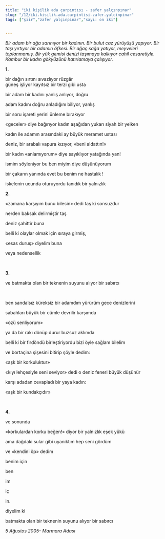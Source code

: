```yaml
---
title: "iki kişilik ada çarpıntısı - zafer yalçınpınar"
slug: "/12/iki.kisilik.ada.carpintisi-zafer.yalcinpinar"
tags: ["şiir","zafer yalçınpınar","sayı: on iki"]


---
```

*Bir adam bir ağa sarınıyor bir kadının. Bir bulut caz yürüyüşü yapıyor.
Bir taşı yırtıyor bir adamın öfkesi. Bir ağaç sağa yatıyor, meyveleri
toplanmamış. Bir yük gemisi denizi taşımaya kalkıyor cahil cesaretiyle.
Kambur bir kadın gökyüzünü hatırlamaya çalışıyor.*

**1.**

bir dağın sırtını sıvazlıyor rüzgâr\
güneş işliyor kayıtsız bir terzi gibi usta

bir adam bir kadını yanlış anlıyor, doğru

adam kadını doğru anladığını biliyor, yanlış

bir soru işareti yerini ünleme bırakıyor

«geceler» diye bağırıyor kadın aşağıdan yukarı siyah bir yelken

kadın ile adamın arasındaki ay büyük meramet ustası

deniz, bir arabalı vapura kızıyor, «beni aldattın!»

bir kadın «anlamıyorum» diye sayıklıyor yatağında yan!

ismim söyleniyor bu ben miyim diye düşünüyorum

bir çakarın yanında evet bu benim ne hastalık !

iskelenin ucunda oturuyordu tanıdık bir yalnızlık

**2.**

«zamana karşıyım bunu bilesin» dedi taş ki sonsuzdur

nerden baksak delirmiştir taş

deniz şahittir buna

belli ki olaylar olmak için sıraya girmiş,

«esas duruş» diyelim buna

veya nedensellik

 

**3.**

ve batmakta olan bir teknenin suyunu alıyor bir sabırcı

 

ben sandalsız küreksiz bir adamdım yürürüm gece denizlerini

sabahları büyük bir cümle devrilir karşımda

«özü senliyorum»

ya da bir rakı dönüp durur buzsuz aklımda

belli ki bir fırdöndü birleştiriyordu bizi öyle sağlam bilelim

ve bortaçina şişesini bitirip şöyle dedim:

«aşk bir korkuluktur»

«kıyı lehçesiyle seni seviyor» dedi o deniz feneri büyük düşünür

karşı adadan cevapladı bir yaya kadın:

«aşk bir kundakçıdır»

 

**4.**

ve sonunda

«korkulardan korku beğen!» diyor bir yalnızlık eşek yükü

ama dağdaki sular gibi uyanıktım hep seni gördüm

ve «kendini öp» dedim

benim için

ben

im

iç

in.

diyelim ki

batmakta olan bir teknenin suyunu alıyor bir sabırcı

*5 Ağustos 2005- Marmara Adası*
